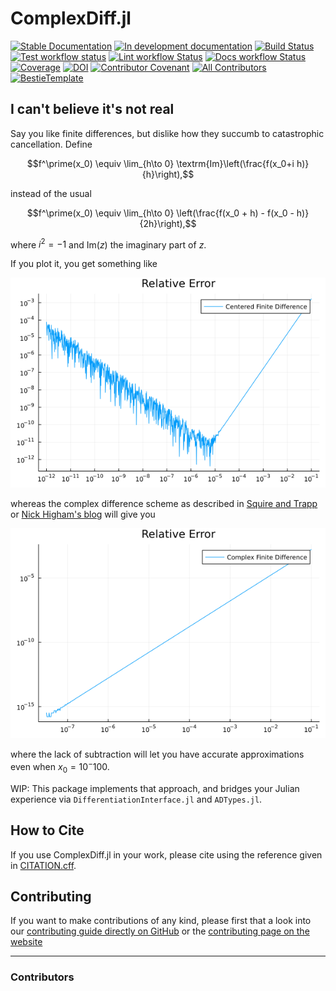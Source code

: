 # ComplexDiff.jl

[![Stable Documentation](https://img.shields.io/badge/docs-stable-blue.svg)](https://miguelraz.github.io/ComplexDiff.jl/stable)
[![In development documentation](https://img.shields.io/badge/docs-dev-blue.svg)](https://miguelraz.github.io/ComplexDiff.jl/dev)
[![Build Status](https://github.com/miguelraz/ComplexDiff.jl/workflows/Test/badge.svg)](https://github.com/miguelraz/ComplexDiff.jl/actions)
[![Test workflow status](https://github.com/miguelraz/ComplexDiff.jl/actions/workflows/Test.yml/badge.svg?branch=main)](https://github.com/miguelraz/ComplexDiff.jl/actions/workflows/Test.yml?query=branch%3Amain)
[![Lint workflow Status](https://github.com/miguelraz/ComplexDiff.jl/actions/workflows/Lint.yml/badge.svg?branch=main)](https://github.com/miguelraz/ComplexDiff.jl/actions/workflows/Lint.yml?query=branch%3Amain)
[![Docs workflow Status](https://github.com/miguelraz/ComplexDiff.jl/actions/workflows/Docs.yml/badge.svg?branch=main)](https://github.com/miguelraz/ComplexDiff.jl/actions/workflows/Docs.yml?query=branch%3Amain)
[![Coverage](https://codecov.io/gh/miguelraz/ComplexDiff.jl/branch/main/graph/badge.svg)](https://codecov.io/gh/miguelraz/ComplexDiff.jl)
[![DOI](https://zenodo.org/badge/DOI/FIXME)](https://doi.org/FIXME)
[![Contributor Covenant](https://img.shields.io/badge/Contributor%20Covenant-2.1-4baaaa.svg)](CODE_OF_CONDUCT.md)
[![All Contributors](https://img.shields.io/github/all-contributors/miguelraz/ComplexDiff.jl?labelColor=5e1ec7&color=c0ffee&style=flat-square)](#contributors)
[![BestieTemplate](https://img.shields.io/endpoint?url=https://raw.githubusercontent.com/JuliaBesties/BestieTemplate.jl/main/docs/src/assets/badge.json)](https://github.com/JuliaBesties/BestieTemplate.jl)

## I can't believe it's not real

Say you like finite differences, but dislike how they succumb to catastrophic cancellation. Define

```math
f^\prime(x_0) \equiv \lim_{h\to 0} \textrm{Im}\left(\frac{f(x_0+i h)}{h}\right),
```

instead of the usual

```math
f^\prime(x_0) \equiv \lim_{h\to 0} \left(\frac{f(x_0 + h) - f(x_0 - h)}{2h}\right),
```

where $i^2 = -1$ and $\textrm{Im}(z)$ the imaginary part of $z$.

If you plot it, you get something like

![finitediff](./finitediff.png "Finite Diff")

whereas the complex difference scheme as described in [Squire and Trapp](https://epubs.siam.org/doi/epdf/10.1137/S003614459631241X) or [Nick Higham's blog](https://nhigham.com/2020/10/06/what-is-the-complex-step-approximation/) will give you

![complexdiff](./complexdiff.png "Complex Diff")

where the lack of subtraction will let you have accurate approximations even when $x_0 = 10^-100$.

WIP: This package implements that approach, and bridges your Julian experience via `DifferentiationInterface.jl` and `ADTypes.jl`.

## How to Cite

If you use ComplexDiff.jl in your work, please cite using the reference given in [CITATION.cff](https://github.com/miguelraz/ComplexDiff.jl/blob/main/CITATION.cff).

## Contributing

If you want to make contributions of any kind, please first that a look into our [contributing guide directly on GitHub](docs/src/90-contributing.md) or the [contributing page on the website](https://miguelraz.github.io/ComplexDiff.jl/dev/90-contributing/)

---

### Contributors

<!-- ALL-CONTRIBUTORS-LIST:START - Do not remove or modify this section -->
<!-- prettier-ignore-start -->
<!-- markdownlint-disable -->

<!-- markdownlint-restore -->
<!-- prettier-ignore-end -->

<!-- ALL-CONTRIBUTORS-LIST:END -->
